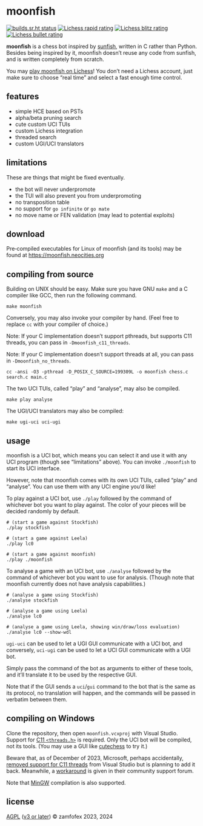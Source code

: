 <!-- moonfish is licensed under the AGPL (v3 or later) -->
<!-- copyright 2023, 2024 zamfofex -->

moonfish
===

[![builds.sr.ht status](https://builds.sr.ht/~zamfofex/moonfish/commits/main.svg)](https://builds.sr.ht/~zamfofex/moonfish/commits/main)
[![Lichess rapid rating](https://lichess-shield.vercel.app/api?username=munfish&format=rapid)](https://lichess.org/@/munfish/perf/rapid)
[![Lichess blitz rating](https://lichess-shield.vercel.app/api?username=munfish&format=blitz)](https://lichess.org/@/munfish/perf/blitz)
[![Lichess bullet rating](https://lichess-shield.vercel.app/api?username=munfish&format=bullet)](https://lichess.org/@/munfish/perf/bullet)

**moonfish** is a chess bot inspired by [sunfish], written in C rather than Python. Besides being inspired by it, moonfish doesn’t reuse any code from sunfish, and is written completely from scratch.

You may [play moonfish on Lichess]! You don’t need a Lichess account, just make sure to choose “real time” and select a fast enough time control.

[sunfish]: <https://github.com/thomasahle/sunfish>
[play moonfish on Lichess]: <https://lichess.org/?user=munfish#friend>

features
---

- simple HCE based on PSTs
- alpha/beta pruning search
- cute custom UCI TUIs
- custom Lichess integration
- threaded search
- custom UGI/UCI translators

limitations
---

These are things that might be fixed eventually.

- the bot will never underpromote
- the TUI will also prevent you from underpromoting
- no transposition table
- no support for `go infinite` or `go mate`
- no move name or FEN validation (may lead to potential exploits)

download
---

Pre‐compiled executables for Linux of moonfish (and its tools) may be found at <https://moonfish.neocities.org>

compiling from source
---

Building on UNIX should be easy. Make sure you have GNU `make` and a C compiler like GCC, then run the following command.

~~~
make moonfish
~~~

Conversely, you may also invoke your compiler by hand. (Feel free to replace `cc` with your compiler of choice.)

Note: If your C implementation doesn’t support pthreads, but supports C11 threads, you can pass in `-Dmoonfish_c11_threads`.

Note: If your C implementation doesn’t support threads at all, you can pass in `-Dmoonfish_no_threads`.

~~~
cc -ansi -O3 -pthread -D_POSIX_C_SOURCE=199309L -o moonfish chess.c search.c main.c
~~~

The two UCI TUIs, called “play” and “analyse”, may also be compiled.

~~~
make play analyse
~~~

The UGI/UCI translators may also be compiled:

~~~
make ugi-uci uci-ugi
~~~

usage
---

moonfish is a UCI bot, which means you can select it and use it with any UCI program (though see “limitations” above). You can invoke `./moonfish` to start its UCI interface.

However, note that moonfish comes with its own UCI TUIs, called “play” and “analyse”. You can use them with any UCI engine you’d like!

To play against a UCI bot, use `./play` followed by the command of whichever bot you want to play against. The color of your pieces will be decided randomly by default.

~~~
# (start a game against Stockfish)
./play stockfish

# (start a game against Leela)
./play lc0

# (start a game against moonfish)
./play ./moonfish
~~~

To analyse a game with an UCI bot, use `./analyse` followed by the command of whichever bot you want to use for analysis. (Though note that moonfish currently does not have analysis capabilities.)

~~~
# (analyse a game using Stockfish)
./analyse stockfish

# (analyse a game using Leela)
./analyse lc0

# (analyse a game using Leela, showing win/draw/loss evaluation)
./analyse lc0 --show-wdl
~~~

`ugi-uci` can be used to let a UGI GUI communicate with a UCI bot, and conversely, `uci-ugi` can be used to let a UCI GUI communicate with a UGI bot.

Simply pass the command of the bot as arguments to either of these tools, and it’ll translate it to be used by the respective GUI.

Note that if the GUI sends a `uci`/`gui` command to the bot that is the same as its protocol, no translation will happen, and the commands will be passed in verbatim between them.


compiling on Windows
---

Clone the repository, then open `moonfish.vcxproj` with Visual Studio. Support for [C11 `<threads.h>`][C11 threads in VS] is required. Only the UCI bot will be compiled, not its tools. (You may use a GUI like [cutechess] to try it.)

Beware that, as of December of 2023, Microsoft, perhaps accidentally, [removed support for C11 threads][missing C11 threads] from Visual Studio but is planning to add it back. Meanwhile, a [workaround][C11 threads workaround] is given in their community support forum.

Note that [MinGW] compilation is also supported.

[cutechess]: <https://github.com/cutechess/cutechess>
[C11 threads in VS]: <https://devblogs.microsoft.com/cppblog/c11-threads-in-visual-studio-2022-version-17-8-preview-2/>
[missing C11 threads]: <https://developercommunity.visualstudio.com/t/Missing-threadsh-in-MSVC-178/10514752>
[C11 threads workaround]: <https://developercommunity.visualstudio.com/t/Missing-threadsh-in-MSVC-178/10514752#T-N10540847>
[MinGW]: <https://mingw-w64.org>

license
---

[AGPL] ([v3 or later][GPLv3+]) © zamfofex 2023, 2024

[AGPL]: <https://gnu.org/licenses/agpl-3.0>
[GPLv3+]: <https://gnu.org/licenses/gpl-faq.html#VersionThreeOrLater>
